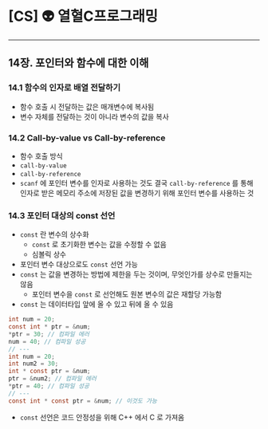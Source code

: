 # [CS] 👽 열혈C프로그래밍

---

## 14장. 포인터와 함수에 대한 이해

### 14.1 함수의 인자로 배열 전달하기

- 함수 호출 시 전달하는 값은 매개변수에 복사됨
- 변수 자체를 전달하는 것이 아니라 변수의 값을 복사

### 14.2 Call-by-value vs Call-by-reference

- 함수 호출 방식
- `call-by-value`
- `call-by-reference`
- `scanf` 에 포인터 변수를 인자로 사용하는 것도 결국 `call-by-reference` 를 통해 인자로 받은 메모리 주소에 저장된 값을 변경하기 위해 포인터 변수를 사용하는 것

### 14.3 포인터 대상의 const 선언

- `const` 란 변수의 상수화
    - `const` 로 초기화한 변수는 값을 수정할 수 없음
    - 심볼릭 상수
- 포인터 변수 대상으로도 `const` 선언 가능
- `const` 는 값을 변경하는 방법에 제한을 두는 것이며, 무엇인가를 상수로 만들지는 않음
    - 포인터 변수을 `const` 로 선언해도 원본 변수의 값은 재할당 가능함
- `const` 는 데이터타입 앞에 올 수 있고 뒤에 올 수 있음

```c
int num = 20;
const int * ptr = &num;
*ptr = 30; // 컴파일 에러
num = 40; // 컴파일 성공
// ---
int num = 20;
int num2 = 30;
int * const ptr = &num;
ptr = &num2; // 컴파일 에러
*ptr = 40; // 컴파일 성공
// ---
const int * const ptr = &num; // 이것도 가능
```

- `const` 선언은 코드 안정성을 위해 C++ 에서 C 로 가져옴